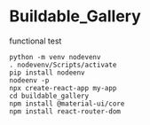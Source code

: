 # Buildable_Gallery
functional test

```
python -m venv nodevenv
. nodevenv/Scripts/activate
pip install nodeenv
nodeenv -p
npx create-react-app my-app
cd buildable_gallery
npm install @material-ui/core
npm install react-router-dom
```